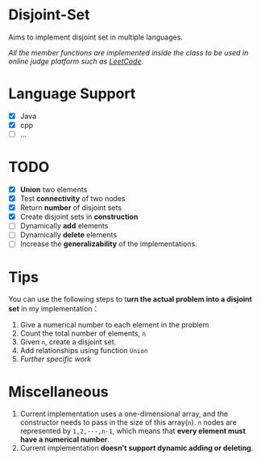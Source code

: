 # Disjoint-Set
Aims to implement disjoint set in multiple languages.

*All the member functions are implemented inside the class to be used in online judge platform such as [LeetCode](https://leetcode-cn.com/)*.
# Language Support
- [x] Java
- [x] cpp
- [ ] ...
# TODO
- [x] **Union** two elements
- [x] Test **connectivity** of two nodes
- [x] Return **number** of disjoint sets
- [x] Create disjoint sets in **construction**
- [ ] Dynamically **add** elements
- [ ] Dynamically **delete** elements
- [ ] Increase the **generalizability** of the implementations.

# Tips

You can use the following steps to t**urn the actual problem into a disjoint set** in my implementation：

1. Give a numerical number to each element in the problem
2. Count the total number of elements, `n`
3. Given `n`, create a disjoint set.
4. Add relationships using function `Union`
5. *Further specific work*

# Miscellaneous  
1. Current implementation uses a one-dimensional array, and the constructor needs to pass in the size of this array(`n`). `n` nodes are represented by `1,2,···,n-1`, which means that **every element must have a numerical number**.
2. Current implementation **doesn't support dynamic adding or deleting**.

